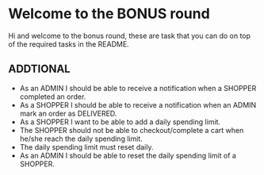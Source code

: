 # Welcome to the BONUS round

Hi and welcome to the bonus round, these are task that you can do on top of the required tasks in the README.

## ADDTIONAL
- As an ADMIN I should be able to receive a notification when a SHOPPER completed an order.
- As a SHOPPER I should be able to receive a notification when an ADMIN mark an order as DELIVERED.
- As a SHOPPER I want to be able to add a daily spending limit.
- The SHOPPER should not be able to checkout/complete a cart when he/she reach the daily spending limit.
- The daily spending limit must reset daily.
- As an ADMIN I should be able to reset the daily spending limit of a SHOPPER.
